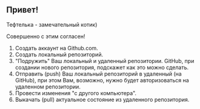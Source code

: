 ## Привет!

Тефтелька - замечательный котик)

Совершенно с этим согласен!

1. Создать аккаунт на Github.com.
2. Создать локальный репозиторий.
3. "Подружить" Ваш локальный и удаленный репозитории. GitHub, при создании нового репозитория, подскажет как это можно сделать.
4. Отправить (push) Ваш локальный репозиторий в удаленный (на GitHub), при этом Вам, возможно, нужно будет авторизоваться на удаленном репозитории.
5. Провести изменения "с другого компьютера".
6. Выкачать (pull) актуальное состояние из удаленного репозитория.